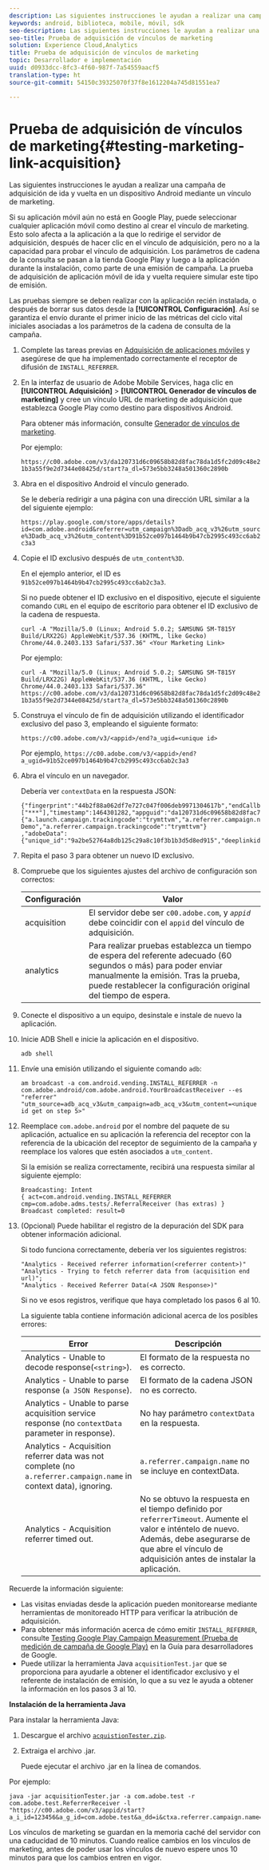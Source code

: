 ```yaml
---
description: Las siguientes instrucciones le ayudan a realizar una campaña de adquisición de ida y vuelta en un dispositivo Android mediante un vínculo de marketing.
keywords: android, biblioteca, mobile, móvil, sdk
seo-description: Las siguientes instrucciones le ayudan a realizar una campaña de adquisición de ida y vuelta en un dispositivo Android mediante un vínculo de marketing.
seo-title: Prueba de adquisición de vínculos de marketing
solution: Experience Cloud,Analytics
title: Prueba de adquisición de vínculos de marketing
topic: Desarrollador e implementación
uuid: d0933dcc-8fc3-4f60-987f-7a54559aacf5
translation-type: ht
source-git-commit: 54150c39325070f37f8e1612204a745d81551ea7

---
```



# Prueba de adquisición de vínculos de marketing{#testing-marketing-link-acquisition}

Las siguientes instrucciones le ayudan a realizar una campaña de adquisición de ida y vuelta en un dispositivo Android mediante un vínculo de marketing.

Si su aplicación móvil aún no está en Google Play, puede seleccionar cualquier aplicación móvil como destino al crear el vínculo de marketing. Esto solo afecta a la aplicación a la que lo redirige el servidor de adquisición, después de hacer clic en el vínculo de adquisición, pero no a la capacidad para probar el vínculo de adquisición. Los parámetros de cadena de la consulta se pasan a la tienda Google Play y luego a la aplicación durante la instalación, como parte de una emisión de campaña. La prueba de adquisición de aplicación móvil de ida y vuelta requiere simular este tipo de emisión.

Las pruebas siempre se deben realizar con la aplicación recién instalada, o después de borrar sus datos desde la **[!UICONTROL Configuración]**. Así se garantiza el envío durante el primer inicio de las métricas del ciclo vital iniciales asociadas a los parámetros de la cadena de consulta de la campaña.

1. Complete las tareas previas en [Adquisición de aplicaciones móviles](/help/android/acquisition-main/acquisition.md) y asegúrese de que ha implementado correctamente el receptor de difusión de `INSTALL_REFERRER`.
1. En la interfaz de usuario de Adobe Mobile Services, haga clic en **[!UICONTROL Adquisición]** &gt; **[!UICONTROL Generador de vínculos de marketing]** y cree un vínculo URL de marketing de adquisición que establezca Google Play como destino para dispositivos Android.

   Para obtener más información, consulte [Generador de vínculos de marketing](/help/using/acquisition-main/c-marketing-links-builder/c-marketing-links-builder.md).

   Por ejemplo:

   `https://c00.adobe.com/v3/da120731d6c09658b82d8fac78da1d5fc2d09c48e21b3a55f9e2d7344e08425d/start?a_dl=573e5bb3248a501360c2890b`

1. Abra en el dispositivo Android el vínculo generado.

   Se le debería redirigir a una página con una dirección URL similar a la del siguiente ejemplo:

   `https://play.google.com/store/apps/details?id=com.adobe.android&referrer=utm_campaign%3Dadb_acq_v3%26utm_source%3Dadb_acq_v3%26utm_content%3D91b52ce097b1464b9b47cb2995c493cc6ab2c3a3`

1. Copie el ID exclusivo después de `utm_content%3D`.

   En el ejemplo anterior, el ID es `91b52ce097b1464b9b47cb2995c493cc6ab2c3a3`.

   Si no puede obtener el ID exclusivo en el dispositivo, ejecute el siguiente comando `CURL` en el equipo de escritorio para obtener el ID exclusivo de la cadena de respuesta.

   `curl -A "Mozilla/5.0 (Linux; Android 5.0.2; SAMSUNG SM-T815Y Build/LRX22G) AppleWebKit/537.36 (KHTML, like Gecko) Chrome/44.0.2403.133 Safari/537.36" <Your Marketing Link>`

   Por ejemplo:

   `curl -A "Mozilla/5.0 (Linux; Android 5.0.2; SAMSUNG SM-T815Y Build/LRX22G) AppleWebKit/537.36 (KHTML, like Gecko) Chrome/44.0.2403.133 Safari/537.36" https://c00.adobe.com/v3/da120731d6c09658b82d8fac78da1d5fc2d09c48e21b3a55f9e2d7344e08425d/start?a_dl=573e5bb3248a501360c2890b`

1. Construya el vínculo de fin de adquisición utilizando el identificador exclusivo del paso 3, empleando el siguiente formato:

   `https://c00.adobe.com/v3/<appid>/end?a_ugid=<unique id>`

   Por ejemplo, `https://c00.adobe.com/v3/<appid>/end?a_ugid=91b52ce097b1464b9b47cb2995c493cc6ab2c3a3`

1. Abra el vínculo en un navegador.

   Debería ver `contextData` en la respuesta JSON:

   ```
   {"fingerprint":"44b2f88a062df7e727c047f006deb9971304617b","endCallbacks":["***"],"timestamp":1464301282,"appguid":"da120731d6c09658b82d8fac78da1d5fc2d09c48e21b3a55f9e2d7344e08425d","contextData": 
   {"a.launch.campaign.trackingcode":"trymttvm","a.referrer.campaign.name":"Android Demo","a.referrer.campaign.trackingcode":"trymttvm"} 
   ,"adobeData":{"unique_id":"9a2be52764a8db125c29a8c10f3b1b3d5d8ed915","deeplinkid":"57476c26072932ec6d3a470b"}}.
   ```

1. Repita el paso 3 para obtener un nuevo ID exclusivo.
1. Compruebe que los siguientes ajustes del archivo de configuración son correctos:

   | Configuración | Valor |
   |--- |--- |
   | acquisition | El servidor debe ser `c00.adobe.com`, y      *`appid`*  debe coincidir con el `appid` del vínculo de adquisición. |
   | analytics | Para realizar pruebas establezca un tiempo de espera del referente adecuado (60 segundos o más) para poder enviar manualmente la emisión. Tras la prueba, puede restablecer la configuración original del tiempo de espera. |

1. Conecte el dispositivo a un equipo, desinstale e instale de nuevo la aplicación.
1. Inicie ADB Shell e inicie la aplicación en el dispositivo.

   ```
   adb shell
   ```

1. Envíe una emisión utilizando el siguiente comando `adb`:

   ```
   am broadcast -a com.android.vending.INSTALL_REFERRER -n com.adobe.android/com.adobe.android.YourBroadcastReceiver --es "referrer" "utm_source=adb_acq_v3&utm_campaign=adb_acq_v3&utm_content=<unique id get on step 5>"
   ```

1. Reemplace `com.adobe.android` por el nombre del paquete de su aplicación, actualice en su aplicación la referencia del receptor con la referencia de la ubicación del receptor de seguimiento de la campaña y reemplace los valores que estén asociados a `utm_content`.

   Si la emisión se realiza correctamente, recibirá una respuesta similar al siguiente ejemplo:

   ```
   Broadcasting: Intent 
   { act=com.android.vending.INSTALL_REFERRER cmp=com.adobe.adms.tests/.ReferralReceiver (has extras) } 
   Broadcast completed: result=0 
   ```

1. (Opcional) Puede habilitar el registro de la depuración del SDK para obtener información adicional.

   Si todo funciona correctamente, debería ver los siguientes registros:

   ```
   "Analytics - Received referrer information(<referrer content>)" 
   "Analytics - Trying to fetch referrer data from (acquisition end url)"; 
   "Analytics - Received Referrer Data(<A JSON Response>)"
   ```

   Si no ve esos registros, verifique que haya completado los pasos 6 al 10.

   La siguiente tabla contiene información adicional acerca de los posibles errores:

   | Error | Descripción |
   |--- |--- |
   | Analytics - Unable to decode response(`<string>`). | El formato de la respuesta no es correcto. |
   | Analytics - Unable to parse response (`a JSON Response`). | El formato de la cadena JSON no es correcto. |
   | Analytics - Unable to parse acquisition service response (no `contextData` parameter in response). | No hay parámetro `contextData` en la respuesta. |
   | Analytics - Acquisition referrer data was not complete (no `a.referrer.campaign.name` in context data), ignoring. | `a.referrer.campaign.name` no se incluye en contextData. |
   | Analytics - Acquisition referrer timed out. | No se obtuvo la respuesta en el tiempo definido por `referrerTimeout`. Aumente el valor e inténtelo de nuevo.  Además, debe asegurarse de que abre el vínculo de adquisición antes de instalar la aplicación. |

Recuerde la información siguiente:

* Las visitas enviadas desde la aplicación pueden monitorearse mediante herramientas de monitoreado HTTP para verificar la atribución de adquisición.
* Para obtener más información acerca de cómo emitir `INSTALL_REFERRER`, consulte [Testing Google Play Campaign Measurement (Prueba de medición de campaña de Google Play)](https://developers.google.com/analytics/solutions/testing-play-campaigns) en la Guía para desarrolladores de Google.
* Puede utilizar la herramienta Java `acquisitionTest.jar` que se proporciona para ayudarle a obtener el identificador exclusivo y el referente de instalación de emisión, lo que a su vez le ayuda a obtener la información en los pasos 3 al 10.

**Instalación de la herramienta Java**

Para instalar la herramienta Java:

1. Descargue el archivo [`acquistionTester.zip`](../assets/acquisitionTester.zip).
1. Extraiga el archivo .jar.

   Puede ejecutar el archivo .jar en la línea de comandos.

Por ejemplo:

```
java -jar acquisitionTester.jar -a com.adobe.test -r com.adobe.test.ReferrerReceiver -l "https://c00.adobe.com/v3/appid/start?a_i_id=123456&a_g_id=com.adobe.test&a_dd=i&ctxa.referrer.campaign.name=name&ctxa.referrer.campaign.trackingcode=1234
```

Los vínculos de marketing se guardan en la memoria caché del servidor con una caducidad de 10 minutos. Cuando realice cambios en los vínculos de marketing, antes de poder usar los vínculos de nuevo espere unos 10 minutos para que los cambios entren en vigor.
